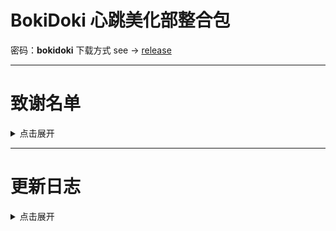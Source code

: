# BokiDoki 心跳美化部整合包
密码：**bokidoki**
下载方式 see -> [release](https://github.com/BokiDoki-Beautification-Department/BokiDoki/releases/latest)

---
# 致谢名单
<details>
<summary>点击展开</summary>
**美化老师**
手抓饼味芝士饼
A.K.A.撅撅鎮最強伝説と凶暴の噴霧！棠華丁一郎
Benub
重生之我是芝士蛋糕
迪克和小..
大学门口炒饭师傅
浮川
《活着》
古曼童
故南隐
廻
HALULAND
江崎遥假
早餐师傅
LaMaritza
天使系童贞猎手
土豆勇勇
长大我去桥头卖锅盔
傻逼任天堂再不改斯普拉遁你就倒闭吧
pc嬷Y君
早逝是我担最好的嫁妆
老毕等初具人形
翻斗花园二号楼1001室胡TT
秽土转生
重生之变成被冲上岸的水母圈圈
下辈子不学医
社畜吉祥物黑猫店长
米歇尔凯撒
尼古拉斯赵九
年华总似水
Nightcat
热心助人夏晓梅
谁都带不动的妹
甜橙慕斯
挽风
我是鬼

**整合组**
复活吧，我的挚爱
大家的主人
星河長眠
半夜出去偷吃
沫雨橙风香薰
小阿三の救赎之旅
死扛其实很好吃
我明香雪兔

</details>


---

# 更新日志
<details>
<summary>点击展开</summary>
> 2023.11.14
</details>


